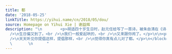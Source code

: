 ```yaml
---
title: 都
date: '2018-05-25'
linkTitle: https://yihui.name/cn/2018/05/dou/
source: Homepage on Yihui Xie | 谢益辉
description: "\n        <p>胡适四十岁生日时，赵元任给写了一首诗，被朱自清在《诗与幽默》一文中引作例子；以下是前两段：</p>\n\n<blockquote>\n<p>适之说不要过生日，<br
  />\n生日偏又到了。<br />\n我们一般爱起哄的，<br />\n又来跟你闹了。</p>\n\n<p>今年你有四十岁了都，<br />\n我们有的要叫你老前辈了都；<br
  />\n天天听见你提倡这样，提倡那样，<br />\n觉得你真有点儿对了都。</p>\n</blockquote>\n\n<p>原来在那个时候口语里就可以把“都”字放到句末了都，这是我没想到的。我最早接触到这种说法时应该是已经在群众大学上研究生了都，所以我还以为它是现代网络语言创造出来的一种逗比倒装。</p>\n\n
  \       \n      "
---
```

